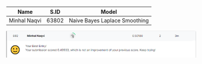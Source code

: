 | Name | S.ID | Model |
| ----------- | ----------- | ----------- |
| Minhal Naqvi | 63802 | Naive Bayes Laplace Smoothing


![My assignment 3 submission](https://github.com/Minhalnaqvi/Assign-2/blob/main/minhal%202.PNG)
